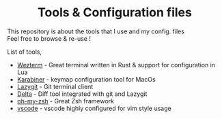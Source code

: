 <h1 align="center"> Tools & Configuration files</h1>

This repository is about the tools that I use and my config. files</br>
Feel free to browse & re-use !

List of tools,

- [Wezterm](https://wezfurlong.org/wezterm/index.html) - Great terminal written in Rust & support for configuration in Lua
- [Karabiner](https://karabiner-elements.pqrs.org) - keymap configuration tool for MacOs
- [Lazygit](https://github.com/jesseduffield/lazygit) - Git terminal client
- [Delta](https://github.com/dandavison/delta) - Diff tool integrated with git and Lazygit
- [oh-my-zsh](https://ohmyz.sh/) - Great Zsh framework
- [vscode](https://code.visualstudio.com) - vscode highly configured for vim style usage
